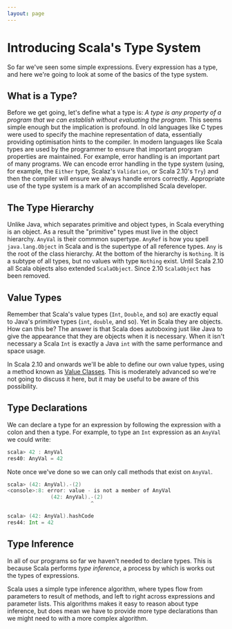 ```yaml
---
layout: page
---
```


# Introducing Scala's Type System

So far we've seen some simple expressions. Every expression has a type, and here we're going to look at some of the basics of the type system.

## What is a Type?

Before we get going, let's define what a type is: *A type is any property of a program that we can establish without evaluating the program.* This seems simple enough but the implication is profound. In old languages like C types were used to specify the machine representation of data, essentially providing optimisation hints to the compiler. In modern languages like Scala types are used by the programmer to ensure that important program properties are maintained. For example, error handling is an important part of many programs. We can encode error handling in the type system (using, for example, the `Either` type, Scalaz's `Validation`, or Scala 2.10's `Try`) and then the compiler will ensure we always handle errors correctly. Appropriate use of the type system is a mark of an accomplished Scala developer.

## The Type Hierarchy

Unlike Java, which separates primitive and object types, in Scala everything is an object. As a result the "primitive" types must live in the object hierarchy. `AnyVal` is their commmon supertype. `AnyRef` is how you spell `java.lang.Object` in Scala and is the supertype of all reference types. `Any` is the root of the class hierarchy. At the bottom of the hierarchy is `Nothing`. It is a subtype of all types, but no values with type `Nothing` exist. Until Scala 2.10 all Scala objects also extended `ScalaObject`. Since 2.10 `ScalaObject` has been removed.

## Value Types

Remember that Scala's value types (`Int`, `Double`, and so) are exactly equal to Java's primitive types (`int`, `double`, and so). Yet in Scala they are objects. How can this be? The answer is that Scala does autoboxing just like Java to give the appearance that they are objects when it is necessary. When it isn't necessary a Scala `Int` is exactly a Java `int` with the same performance and space usage.

In Scala 2.10 and onwards we'll be able to define our own value types, using a method known as [Value Classes](http://docs.scala-lang.org/sips/pending/value-classes.html). This is moderately advanced so we're not going to discuss it here, but it may be useful to be aware of this possibility.

## Type Declarations

We can declare a type for an expression by following the expression with a colon and then a type. For example, to type an `Int` expression as an `AnyVal` we could write:

~~~ scala
scala> 42 : AnyVal
res40: AnyVal = 42
~~~

Note once we've done so we can only call methods that exist on `AnyVal`.

~~~ scala
scala> (42: AnyVal).-(2)
<console>:8: error: value - is not a member of AnyVal
              (42: AnyVal).-(2)
                           ^

scala> (42: AnyVal).hashCode
res44: Int = 42
~~~

## Type Inference

In all of our programs so far we haven't needed to declare types. This is because Scala performs *type inference*, a process by which is works out the types of expressions.

Scala uses a simple type inference algorithm, where types flow from parameters to result of methods, and left to right across expressions and parameter lists. This algorithms makes it easy to reason about type inference, but does mean we have to provide more type declarations than we might need to with a more complex algorithm.
